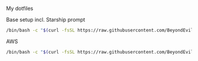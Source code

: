 My dotfiles

Base setup incl. Starship prompt

```sh
/bin/bash -c "$(curl -fsSL https://raw.githubusercontent.com/BeyondEvil/dotfiles/master/base.sh)"
```

AWS

```sh
/bin/bash -c "$(curl -fsSL https://raw.githubusercontent.com/BeyondEvil/dotfiles/master/aws.sh)"
```

